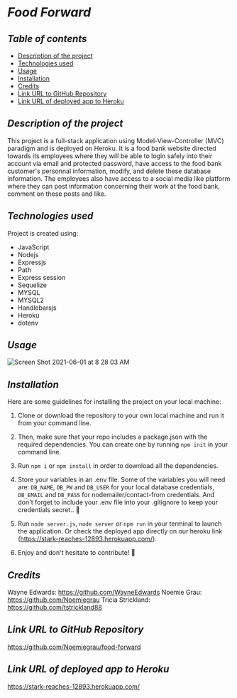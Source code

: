 # **_Food Forward_**

## **_Table of contents_**
* [Description of the project](#description-of-the-project)
* [Technologies used](#technologies-used)
* [Usage](#usage)
* [Installation](#installation)
* [Credits](#credits)
* [Link URL to GitHub Repository](#link-URL-to-GitHub-repository)
* [Link URL of deployed app to Heroku](#link-URL-of-deployed-app-to-Heroku)

## **_Description of the project_**
This project is a full-stack application using Model-View-Controller (MVC) paradigm and is deployed on Heroku. It is a food bank website directed towards its employees where they will be able to login safely into their account via email and protected password, have access to the food bank customer's personnal information, modify, and delete these database information. The employees also have access to a social media like platform where they can post information concerning their work at the food bank, comment on these posts and like.

## **_Technologies used_**
Project is created using:
* JavaScript
* Nodejs
* Expressjs
* Path
* Express session
* Sequelize
* MYSQL
* MYSQL2
* Handlebarsjs
* Heroku
* dotenv

## **_Usage_**
![Screen Shot 2021-06-01 at 8 28 03 AM](https://user-images.githubusercontent.com/78329298/120350038-7868ca00-c2b3-11eb-9468-eb433a7e9e3c.png)

## **_Installation_**
Here are some guidelines for installing the project on your local machine: 

1. Clone or download the repository to your own local machine and run it from your command line.

2. Then, make sure that your repo includes a package.json with the required dependencies. You can create one by running ```npm init``` in your command line.

3. Run ```npm i``` or ```npm install``` in order to download all the dependencies.

4. Store your variables in an .env file. Some of the variables you will need are: ```DB_NAME```, ```DB_PW``` and ```DB_USER``` for your local database credentials, ```DB_EMAIL``` and ```DB_PASS``` for nodemailer/contact-from credentials. And don't forget to include your .env file into your .gitignore to keep your credentials secret.. 🤫

5. Run ```node server.js```, ```node server``` or ```npm run``` in your terminal to launch the application. Or check the deployed app directly on our heroku link (https://stark-reaches-12893.herokuapp.com/).

6. Enjoy and don't hesitate to contribute! 🙂

## **_Credits_**
Wayne Edwards: https://github.com/WayneEdwards
Noemie Grau: https://github.com/Noemiegrau
Tricia Strickland: https://github.com/tstrickland88

## **_Link URL to GitHub Repository_**
https://github.com/Noemiegrau/food-forward

## **_Link URL of deployed app to Heroku_**
https://stark-reaches-12893.herokuapp.com/
